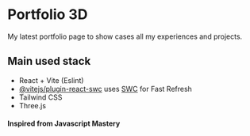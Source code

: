 # Portfolio 3D
My latest portfolio page to show cases all my experiences and projects.

## Main used stack
- React + Vite (Eslint)
- [@vitejs/plugin-react-swc](https://github.com/vitejs/vite-plugin-react-swc) uses [SWC](https://swc.rs/) for Fast Refresh
- Tailwind CSS
- Three.js

#### Inspired from Javascript Mastery
